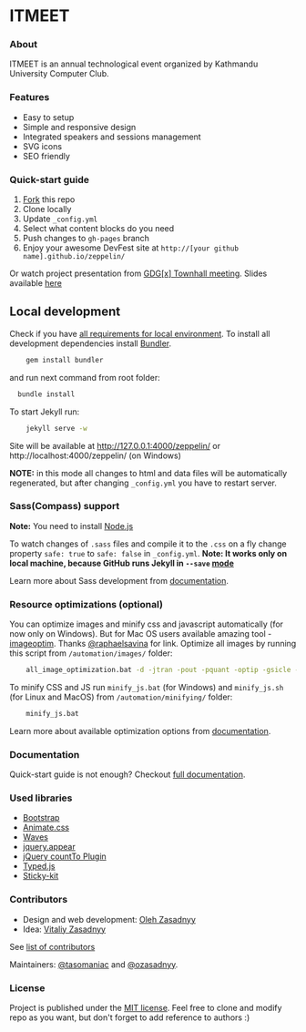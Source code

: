 # ITMEET

### About
ITMEET is an annual technological event organized by Kathmandu University Computer Club.

### Features
* Easy to setup
* Simple and responsive design
* Integrated speakers and sessions management
* SVG icons
* SEO friendly


### Quick-start guide
1. [Fork](https://github.com/gdg-x/zeppelin/fork) this repo
2. Clone locally
3. Update ```_config.yml```
4. Select what content blocks do you need
5. Push changes to ```gh-pages``` branch
6. Enjoy your awesome DevFest site at ```http://[your github name].github.io/zeppelin/```

Or watch project presentation from [GDG[x] Townhall meeting](http://www.youtube.com/watch?v=xYmhheoLjcI). Slides available [here](https://docs.google.com/presentation/d/19aM7yNl_orDaCNND5LpCY3fShb6PyMltnzYfKvV8R_8/edit?usp=sharing)


## Local development

Check if you have [all requirements for local environment](http://jekyllrb.com/docs/installation/).
To install all development dependencies install [Bundler](http://bundler.io/).
```bash
    gem install bundler
```
and run next command from root folder:

```bash
  bundle install
```  

To start Jekyll run:
```bash
    jekyll serve -w
```
Site will be available at http://127.0.0.1:4000/zeppelin/ or http://localhost:4000/zeppelin/ (on Windows)

**NOTE:** in this mode all changes to html and data files will be automatically regenerated, but after changing ```_config.yml``` you have to restart server.

### Sass(Compass) support
**Note:** You need to install [Node.js](http://nodejs.org/download/)

To watch changes of `.sass` files and compile it to the `.css` on a fly change property `safe: true` to `safe: false` in `_config.yml`.
**Note: It works only on local machine, because GitHub runs Jekyll in `--save` [mode](https://help.github.com/articles/using-jekyll-with-pages/#configuration-overrides)**

Learn more about Sass development from [documentation](https://github.com/gdg-x/zeppelin/wiki/Sass-development).


### Resource optimizations (optional)

You can optimize images and minify css and javascript automatically (for now only on Windows).
But for Mac OS users available amazing tool - [imageoptim](https://imageoptim.com/). Thanks [@raphaelsavina](https://github.com/raphaelsavina) for link.
Optimize all images by running this script from `/automation/images/` folder:
```bash
    all_image_optimization.bat -d -jtran -pout -pquant -optip -gsicle -svgo
```

To minify CSS and JS run `minify_js.bat` (for Windows) and `minify_js.sh` (for Linux and MacOS) from `/automation/minifying/` folder:
```bash
    minify_js.bat
```

Learn more about available optimization options from [documentation](https://github.com/gdg-x/zeppelin/wiki/Resources-optimizations).

### Documentation
Quick-start guide is not enough? Checkout [full documentation](https://github.com/gdg-x/zeppelin/wiki).

### Used libraries
* [Bootstrap](https://github.com/twbs/bootstrap)
* [Animate.css](https://github.com/daneden/animate.css)
* [Waves](https://github.com/publicis-indonesia/Waves)
* [jquery.appear](https://github.com/bas2k/jquery.appear)
* [jQuery countTo Plugin](https://github.com/mhuggins/jquery-countTo)
* [Typed.js](https://github.com/mattboldt/typed.js)
* [Sticky-kit](https://github.com/leafo/sticky-kit)




### Contributors
* Design and web development: [Oleh Zasadnyy](https://github.com/ozasadnyy)
* Idea: [Vitaliy Zasadnyy](https://github.com/zasadnyy)

See [list of contributors](https://github.com/gdg-x/zepplin/graphs/contributors)

Maintainers: [@tasomaniac](https://github.com/tasomaniac) and [@ozasadnyy](https://github.com/ozasadnyy).

### License
Project is published under the [MIT license](https://github.com/gdg-x/zeppelin/blob/master/LICENSE.txt). Feel free to clone and modify repo as you want, but don't forget to add reference to authors :)

